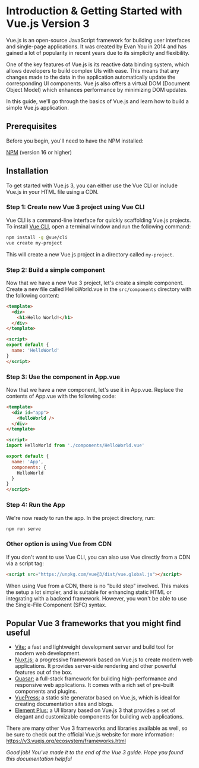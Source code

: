 # Introduction & Getting Started with Vue.js Version 3

Vue.js is an open-source JavaScript framework for building user interfaces and single-page applications. It was created by Evan You in 2014 and has gained a lot of popularity in recent years due to its simplicity and flexibility.

One of the key features of Vue.js is its reactive data binding system, which allows developers to build complex UIs with ease. This means that any changes made to the data in the application automatically update the corresponding UI components. Vue.js also offers a virtual DOM (Document Object Model) which enhances performance by minimizing DOM updates.

In this guide, we'll go through the basics of Vue.js and learn how to build a simple Vue.js application.

## Prerequisites

Before you begin, you'll need to have the NPM installed:

[NPM](https://nodejs.org/en/) (version 16 or higher)

## Installation

To get started with Vue.js 3, you can either use the Vue CLI or include Vue.js in your HTML file using a CDN.

### Step 1: Create new Vue 3 project using Vue CLI

Vue CLI is a command-line interface for quickly scaffolding Vue.js projects. To install [Vue CLI](https://cli.vuejs.org/), open a terminal window and run the following command:
```bash
npm install -g @vue/cli
vue create my-project
```

This will create a new Vue.js project in a directory called `my-project`.

### Step 2: Build a simple component

Now that we have a new Vue 3 project, let's create a simple component. Create a new file called HelloWorld.vue in the `src/components` directory with the following content:

```html
<template>
  <div>
    <h1>Hello World!</h1>
  </div>
</template>

<script>
export default {
  name: 'HelloWorld'
}
</script>
```

### Step 3: Use the component in App.vue

Now that we have a new component, let's use it in App.vue. Replace the contents of App.vue with the following code:

```html
<template>
  <div id="app">
    <HelloWorld />
  </div>
</template>

<script>
import HelloWorld from './components/HelloWorld.vue'

export default {
  name: 'App',
  components: {
    HelloWorld
  }
}
</script>

```

### Step 4: Run the App

We're now ready to run the app. In the project directory, run:

```bash
npm run serve
```
### Other option is using Vue from CDN

If you don't want to use Vue CLI, you can also use Vue directly from a CDN via a script tag: 

```html
<script src="https://unpkg.com/vue@3/dist/vue.global.js"></script>

```

When using Vue from a CDN, there is no "build step" involved. This makes the setup a lot simpler, and is suitable for enhancing static HTML or integrating with a backend framework. However, you won't be able to use the Single-File Component (SFC) syntax.

## Popular Vue 3 frameworks that you might find useful

- [Vite:](https://vitejs.dev/) a fast and lightweight development server and build tool for modern web development.
- [Nuxt.js:](https://nuxtjs.org/) a progressive framework based on Vue.js to create modern web applications. It provides server-side rendering and other powerful features out of the box.
- [Quasar:](https://quasar.dev/) a full-stack framework for building high-performance and responsive web applications. It comes with a rich set of pre-built components and plugins.
- [VuePress:](https://vuepress.vuejs.org/) a static site generator based on Vue.js, which is ideal for creating documentation sites and blogs.
- [Element Plus:](https://element-plus.org/en-US/) a UI library based on Vue.js 3 that provides a set of elegant and customizable components for building web applications.

There are many other Vue 3 frameworks and libraries available as well, so be sure to check out the official Vue.js website for more information: https://v3.vuejs.org/ecosystem/frameworks.html


*Good job! You've made it to the end of the Vue 3 guide. Hope you found this documentation helpful*
